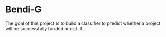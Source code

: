 # Bendi-G
The goal of this project is to build a classifier to predict whether a project will be successfully funded or not. If…

